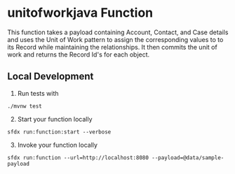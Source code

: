 # unitofworkjava Function

This function takes a payload containing Account, Contact, and Case details and uses the Unit of Work pattern to assign the corresponding values to to its Record while maintaining the relationships. It then commits the unit of work and returns the Record Id's for each object.

## Local Development

1. Run tests with

```
./mvnw test
```

2. Start your function locally

```
sfdx run:function:start --verbose
```

3. Invoke your function locally

```
sfdx run:function --url=http://localhost:8080 --payload=@data/sample-payload
```

